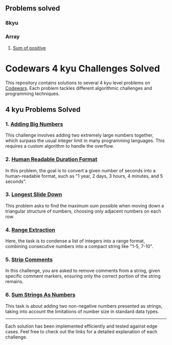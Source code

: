## Problems solved

### 8kyu

### Array

1. [Sum of positive](https://www.codewars.com/kata/5715eaedb436cf5606000381/)

# Codewars 4 kyu Challenges Solved

This repository contains solutions to several 4 kyu level problems on [Codewars](https://www.codewars.com). Each problem tackles different algorithmic challenges and programming techniques.

## 4 kyu Problems Solved

### 1. [Adding Big Numbers](https://www.codewars.com/kata/525f4206b73515bffb000b21/)

This challenge involves adding two extremely large numbers together, which surpass the usual integer limit in many programming languages. This requires a custom algorithm to handle the overflow.

### 2. [Human Readable Duration Format](https://www.codewars.com/kata/52742f58faf5485cae000b9a/)

In this problem, the goal is to convert a given number of seconds into a human-readable format, such as "1 year, 2 days, 3 hours, 4 minutes, and 5 seconds".

### 3. [Longest Slide Down](https://www.codewars.com/kata/551f23362ff852e2ab000037/)

This problem asks to find the maximum sum possible when moving down a triangular structure of numbers, choosing only adjacent numbers on each row.

### 4. [Range Extraction](https://www.codewars.com/kata/51ba717bb08c1cd60f00002f/)

Here, the task is to condense a list of integers into a range format, combining consecutive numbers into a compact string like "1-5, 7-10".

### 5. [Strip Comments](https://www.codewars.com/kata/strip-comments/)

In this challenge, you are asked to remove comments from a string, given specific comment markers, ensuring only the correct portion of the string remains.

### 6. [Sum Strings As Numbers](https://www.codewars.com/kata/5324945e2ece5e1f32000370/)

This task is about adding two non-negative numbers presented as strings, taking into account the limitations of number size in standard data types.

---

Each solution has been implemented efficiently and tested against edge cases. Feel free to check out the links for a detailed explanation of each challenge.
